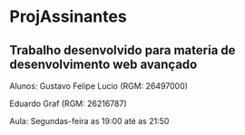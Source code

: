 # ProjAssinantes

## Trabalho desenvolvido para materia de desenvolvimento web avançado

Alunos: Gustavo Felipe Lucio (RGM: 26497000)

Eduardo Graf (RGM: 26216787)

Aula: Segundas-feira as 19:00 até as 21:50
